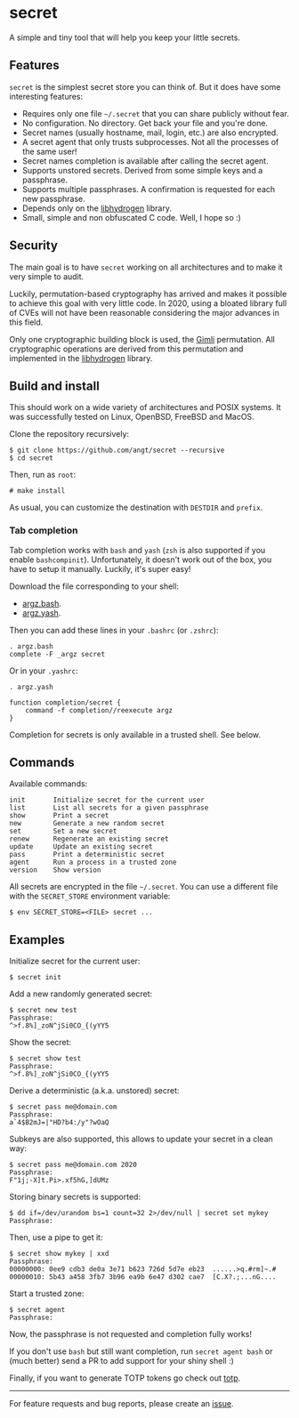 # secret

A simple and tiny tool that will help you keep your little secrets.

## Features

`secret` is the simplest secret store you can think of.
But it does have some interesting features:

 - Requires only one file `~/.secret` that you can share publicly without fear.
 - No configuration. No directory. Get back your file and you're done.
 - Secret names (usually hostname, mail, login, etc.) are also encrypted.
 - A secret agent that only trusts subprocesses. Not all the processes of the same user!
 - Secret names completion is available after calling the secret agent.
 - Supports unstored secrets. Derived from some simple keys and a passphrase.
 - Supports multiple passphrases. A confirmation is requested for each new passphrase.
 - Depends only on the [libhydrogen](https://libhydrogen.org/) library.
 - Small, simple and non obfuscated C code. Well, I hope so :)

## Security

The main goal is to have `secret` working on all architectures and to make it very simple to audit.

Luckily, permutation-based cryptography has arrived and makes it possible to achieve this goal with very little code.
In 2020, using a bloated library full of CVEs will not have been reasonable considering the major advances in this field.

Only one cryptographic building block is used, the [Gimli](https://gimli.cr.yp.to/gimli-20170627.pdf) permutation.
All cryptographic operations are derived from this permutation and implemented in the [libhydrogen](https://libhydrogen.org/) library.

## Build and install

This should work on a wide variety of architectures and POSIX systems.
It was successfully tested on Linux, OpenBSD, FreeBSD and MacOS.

Clone the repository recursively:

    $ git clone https://github.com/angt/secret --recursive
    $ cd secret

Then, run as `root`:

    # make install

As usual, you can customize the destination with `DESTDIR` and `prefix`.

### Tab completion

Tab completion works with `bash` and `yash` (`zsh` is also supported if you enable `bashcompinit`).
Unfortunately, it doesn't work out of the box, you have to setup it manually.
Luckily, it's super easy!

Download the file corresponding to your shell:
 - [argz.bash](https://github.com/angt/argz/blob/dev/comp/argz.bash).
 - [argz.yash](https://github.com/angt/argz/blob/dev/comp/argz.yash).

Then you can add these lines in your `.bashrc` (or `.zshrc`):

    . argz.bash
    complete -F _argz secret

Or in your `.yashrc`:

    . argz.yash

    function completion/secret {
        command -f completion//reexecute argz
    }

Completion for secrets is only available in a trusted shell. See below.

## Commands

Available commands:

    init       Initialize secret for the current user
    list       List all secrets for a given passphrase
    show       Print a secret
    new        Generate a new random secret
    set        Set a new secret
    renew      Regenerate an existing secret
    update     Update an existing secret
    pass       Print a deterministic secret
    agent      Run a process in a trusted zone
    version    Show version

All secrets are encrypted in the file `~/.secret`.
You can use a different file with the `SECRET_STORE` environment variable:

    $ env SECRET_STORE=<FILE> secret ...

## Examples

Initialize secret for the current user:

    $ secret init

Add a new randomly generated secret:

    $ secret new test
    Passphrase:
    ^>f.8%]_zoN^jSi0CO_{(yYY5

Show the secret:

    $ secret show test
    Passphrase:
    ^>f.8%]_zoN^jSi0CO_{(yYY5

Derive a deterministic (a.k.a. unstored) secret:

    $ secret pass me@domain.com
    Passphrase:
    a`4$B2mJ=|"HD?b4:/y"?wOaQ

Subkeys are also supported, this allows to update your secret in a clean way:

    $ secret pass me@domain.com 2020
    Passphrase:
    F"1j;-X]t.Pi>.xf5hG,]dUMz

Storing binary secrets is supported:

    $ dd if=/dev/urandom bs=1 count=32 2>/dev/null | secret set mykey
    Passphrase:

Then, use a pipe to get it:

    $ secret show mykey | xxd
    Passphrase:
    00000000: 0ee9 cdb3 de0a 3e71 b623 726d 5d7e eb23  ......>q.#rm]~.#
    00000010: 5b43 a458 3fb7 3b96 ea9b 6e47 d302 cae7  [C.X?.;...nG....

Start a trusted zone:

    $ secret agent
    Passphrase:

Now, the passphrase is not requested and completion fully works!

If you don't use `bash` but still want completion,
run `secret agent bash` or (much better) send a PR to add support for your shiny shell :)

Finally, if you want to generate TOTP tokens go check out [totp](https://github.com/angt/totp).

---
For feature requests and bug reports,
please create an [issue](https://github.com/angt/secret/issues).
